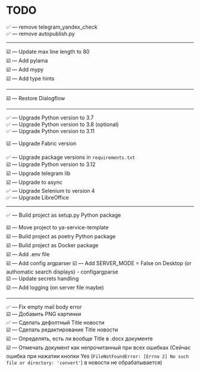 # TODO

✅️ &mdash; remove telegram_yandex_check  
✅️ &mdash; remove autopublish.py

---

☑️ &mdash; Update max line length to 80  
☑️ &mdash; Add pylama  
☑️ &mdash; Add mypy  
☑️ &mdash; Add type hints  


---

☑️ &mdash; Restore Dialogflow  

---

✅️ &mdash; Upgrade Python version to 3.7  
✅️ &mdash; Upgrade Python version to 3.8 (optional)  
✅️ &mdash; Upgrade Python version to 3.11  

☑️ &mdash; Upgrade Fabric version

✅️ &mdash; Upgrade package versions in `requirements.txt`  
☑️ &mdash; Upgrade Python version to 3.12  
☑️ &mdash; Upgrade telegram lib  
☑️ &mdash; Upgrade to async  
✅️ &mdash; Upgrade Selenium to version 4  
✅️ &mdash; Upgrade LibreOffice  

---

✅️ &mdash; Build project as setup.py Python package 

☑️ &mdash; Move project to ya-service-template   
☑️ &mdash; Build project as poetry Python package  
☑️ &mdash; Build project as Docker package  
☑️ &mdash; Add .env file  
☑️ &mdash; Add config argparser
☑️ &mdash; Add SERVER_MODE = False on Desktop 
(or authomatic search displays) - configargparse  
☑️ &mdash; Update secrets handling  
☑️ &mdash; Add logging (on server file maybe)  

---

✅️ &mdash; Fix empty mail body error  
☑️ &mdash; Добавить PNG картинки  
✅️ &mdash; Сделать дефолтный Title новости  
☑️ &mdash; Сделать редактирование Title новости  
☑️ &mdash; Определять, есть ли вообще Title в .docx документе  
☑️ &mdash; Отмечать документ как непрочитанный при всех ошибках
(Сейчас ошибка при нажатии кнопки Yes 
(`FileNotFoundError: [Errno 2] No such file or directory: 'convert'`) 
в новости не обрабатывается)
